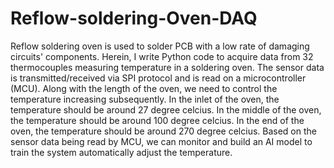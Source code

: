 # Reflow-soldering-Oven-DAQ
Reflow soldering oven is used to solder PCB with a low rate of damaging circuits' components.
Herein, I write Python code to acquire data from 32 thermocouples measuring temperature in a soldering oven. The sensor data is transmitted/received via SPI protocol and is read on a microcontroller (MCU).
Along with the length of the oven, we need to control the temperature increasing subsequently. 
In the inlet of the oven, the temperature should be around 27 degree celcius. 
In the middle of the oven, the temperature should be around 100 degree celcius.
In the end of the oven, the temperature should be around 270 degree celcius.
Based on the sensor data being read by MCU, we can monitor and build an AI model to train the system automatically adjust the temperature.
